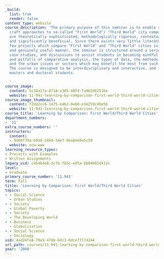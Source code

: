 ```yaml
---
_build:
  list: true
  render: false
content_type: website
course_description: 'The primary purpose of this seminar is to enable students to
  craft approaches to so-called "First World"/ "Third World" city comparisons that
  are theoretically sophisticated, methodologically rigorous, contextually grounded,
  and significantly beneficial. Since there exists very little literature and very
  few projects which compare "First World" and "Third World" cities in a sophisticated
  and genuinely useful manner, the seminar is structured around a series of readings,
  case studies, and discussions to assist students in becoming mindful of the potential
  and pitfalls of comparative analysis, the types of data, the methods of analysis,
  and the urban issues or sectors which may benefit the most from such approaches.
  The course is designed to be interdisciplinary and interactive, and is geared towards
  masters and doctoral students.

  '
course_image:
  content: 5c10a17a-8718-e305-40fd-fa9b5d6251be
  website: 11-941-learning-by-comparison-first-world-third-world-cities-fall-2008
course_image_thumbnail:
  content: f2dd2cc6-1475-e462-0e60-e3e259c49e5b
  website: 11-941-learning-by-comparison-first-world-third-world-cities-fall-2008
course_title: 'Learning by Comparison: First World/Third World Cities'
department_numbers:
- '11'
extra_course_numbers: ''
instructors:
  content:
  - 0d90f79a-b018-2469-34e7-0ba84e6a5c59
  website: ocw-www
learning_resource_types:
- Projects with Examples
- Written Assignments
legacy_uid: c4b4b4e8-3cfb-fb5c-ed5a-bb84b01d412c
level:
- Graduate
primary_course_number: '11.941'
term: Fall
title: 'Learning by Comparison: First World/Third World Cities'
topics:
- - Social Science
  - Urban Studies
- - Society
  - Global Poverty
- - Society
  - The Developing World
- - Business
  - Globalization
- - Social Science
  - Sociology
uid: 4ad24fe8-70a5-478b-bdc3-6dce77174244
url_path: courses/11-941-learning-by-comparison-first-world-third-world-cities-fall-2008
year: '2008'
---
```


